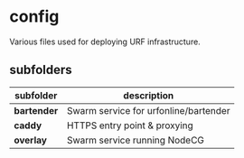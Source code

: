 # config

Various files used for deploying URF infrastructure.

## subfolders

subfolder | description
--------- | -----------
**bartender** | Swarm service for urfonline/bartender
**caddy** | HTTPS entry point & proxying
**overlay** | Swarm service running NodeCG
